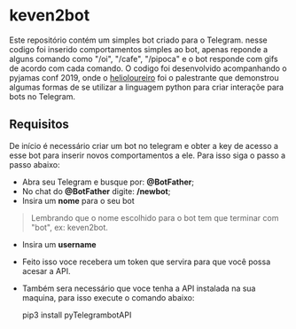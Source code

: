 
# keven2bot
Este repositório contém um simples bot criado para o Telegram. nesse codigo foi inserido comportamentos simples ao bot, apenas reponde a alguns comando como "/oi", "/cafe",  "/pipoca" e o bot responde com gifs de acordo com cada comando.
O codigo foi desenvolvido acompanhando o pyjamas conf 2019, onde o [helioloureiro](https://github.com/helioloureiro "helioloureiro") foi o palestrante que demonstrou algumas formas de se utilizar a linguagem python para criar interaçõe para bots no Telegram.

## Requisitos
De início é necessário criar um bot no telegram e obter a key de acesso a esse bot para inserir novos comportamentos a ele. Para isso siga o passo a passo abaixo:
- Abra seu Telegram e busque por: **@BotFather**;
- No chat do **@BotFather** digite: **/newbot**;
- Insira um **nome** para o seu bot
> Lembrando que o nome escolhido para o bot tem que terminar com "bot", ex: keven2bot.
- Insira um **username**
-  Feito isso voce recebera um token que servira para que você possa acesar a API.
- Também sera necessário  que voce tenha a API instalada na sua maquina, para isso execute o comando abaixo:

	pip3 install pyTelegrambotAPI
